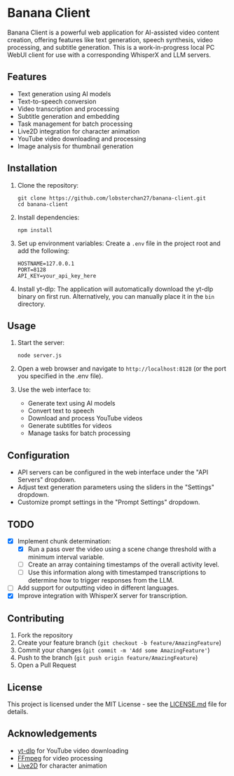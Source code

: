 # Banana Client

Banana Client is a powerful web application for AI-assisted video content creation, offering features like text generation, speech synthesis, video processing, and subtitle generation. This is a work-in-progress local PC WebUI client for use with a corresponding WhisperX and LLM servers.

## Features

- Text generation using AI models
- Text-to-speech conversion
- Video transcription and processing
- Subtitle generation and embedding
- Task management for batch processing
- Live2D integration for character animation
- YouTube video downloading and processing
- Image analysis for thumbnail generation

## Installation

1. Clone the repository:
   ```
   git clone https://github.com/lobsterchan27/banana-client.git
   cd banana-client
   ```

2. Install dependencies:
   ```
   npm install
   ```

3. Set up environment variables:
   Create a `.env` file in the project root and add the following:
   ```
   HOSTNAME=127.0.0.1
   PORT=8128
   API_KEY=your_api_key_here
   ```

4. Install yt-dlp:
   The application will automatically download the yt-dlp binary on first run. Alternatively, you can manually place it in the `bin` directory.

## Usage

1. Start the server:
   ```
   node server.js
   ```

2. Open a web browser and navigate to `http://localhost:8128` (or the port you specified in the .env file).

3. Use the web interface to:
   - Generate text using AI models
   - Convert text to speech
   - Download and process YouTube videos
   - Generate subtitles for videos
   - Manage tasks for batch processing

## Configuration

- API servers can be configured in the web interface under the "API Servers" dropdown.
- Adjust text generation parameters using the sliders in the "Settings" dropdown.
- Customize prompt settings in the "Prompt Settings" dropdown.

## TODO

- [X] Implement chunk determination:
  - [X] Run a pass over the video using a scene change threshold with a minimum interval variable.
  - [ ] Create an array containing timestamps of the overall activity level.
  - [ ] Use this information along with timestamped transcriptions to determine how to trigger responses from the LLM.
- [ ] Add support for outputting video in different languages.
- [X] Improve integration with WhisperX server for transcription.

## Contributing

1. Fork the repository
2. Create your feature branch (`git checkout -b feature/AmazingFeature`)
3. Commit your changes (`git commit -m 'Add some AmazingFeature'`)
4. Push to the branch (`git push origin feature/AmazingFeature`)
5. Open a Pull Request

## License

This project is licensed under the MIT License - see the [LICENSE.md](LICENSE.md) file for details.

## Acknowledgements

- [yt-dlp](https://github.com/yt-dlp/yt-dlp) for YouTube video downloading
- [FFmpeg](https://ffmpeg.org/) for video processing
- [Live2D](https://www.live2d.com/) for character animation

